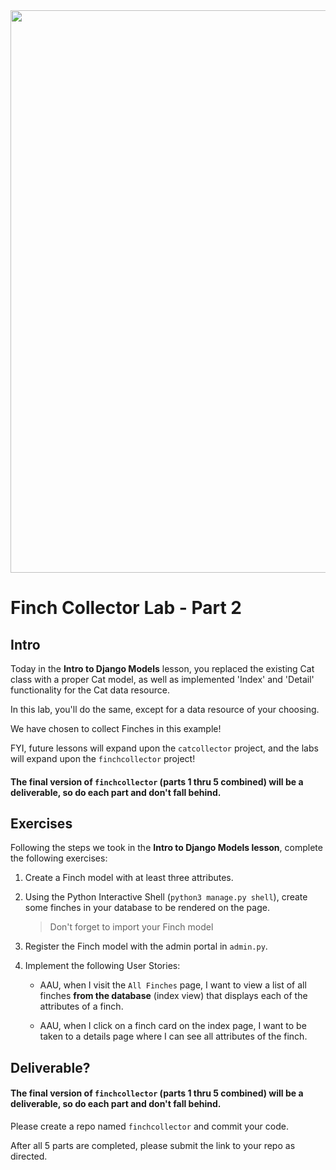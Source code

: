 <img src="https://images.unsplash.com/photo-1600981806713-d141a32a4f7b" width="900">

# Finch Collector Lab - Part 2

## Intro

Today in the **Intro to Django Models** lesson, you replaced the existing Cat class with a proper Cat model, as well as implemented 'Index' and 'Detail' functionality for the Cat data resource.

In this lab, you'll do the same, except for a data resource of your choosing.

We have chosen to collect Finches in this example!

FYI, future lessons will expand upon the `catcollector` project, and the labs will expand upon the `finchcollector` project!

#### The final version of `finchcollector` (parts 1 thru 5 combined) will be a deliverable, so do each part and don't fall behind.

## Exercises

Following the steps we took in the **Intro to Django Models lesson**, complete the following exercises:

1. Create a Finch model with at least three attributes.

2. Using the Python Interactive Shell (`python3 manage.py shell`), create some finches in your database to be rendered on the page.

    > Don't forget to import your Finch model

3. Register the Finch model with the admin portal in `admin.py`.

4. Implement the following User Stories:
	- AAU, when I visit the `All Finches` page, I want to view a list of all finches **from the database** (index view) that displays each of the attributes of a finch.

	- AAU, when I click on a finch card on the index page, I want to be taken to a details page where I can see all attributes of the finch.



## Deliverable?

#### The final version of `finchcollector` (parts 1 thru 5 combined) will be a deliverable, so do each part and don't fall behind.

Please create a repo named `finchcollector` and commit your code.

After all 5 parts are completed, please submit the link to your repo as directed.